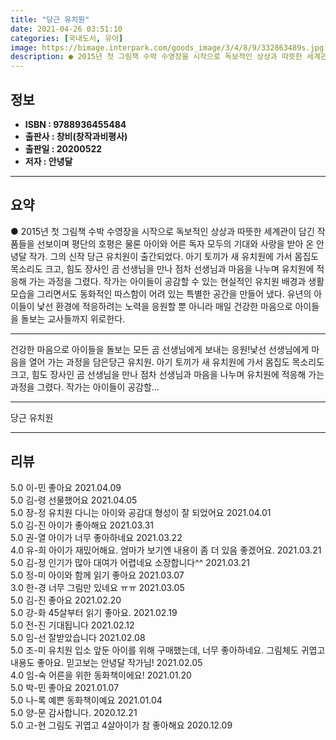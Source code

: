 ```yaml
---
title: "당근 유치원"
date: 2021-04-26 03:51:10
categories: [국내도서, 유아]
image: https://bimage.interpark.com/goods_image/3/4/8/9/332863489s.jpg
description: ● 2015년 첫 그림책 수박 수영장을 시작으로 독보적인 상상과 따뜻한 세계관이 담긴 작품들을 선보이며 평단의 호평은 물론 아이와 어른 독자 모두의 기대와 사랑을 받아 온 안녕달 작가. 그의 신작 당근 유치원이 출간되었다. 아기 토끼가 새 유치원에 가서 몸집도 목소리도 크고, 힘도 장
---
```


## **정보**

- **ISBN : 9788936455484**
- **출판사 : 창비(창작과비평사)**
- **출판일 : 20200522**
- **저자 : 안녕달**

------



## **요약**

●  2015년 첫 그림책 수박 수영장을 시작으로 독보적인 상상과 따뜻한 세계관이 담긴 작품들을 선보이며 평단의 호평은 물론 아이와 어른 독자 모두의 기대와 사랑을 받아 온 안녕달 작가. 그의 신작 당근 유치원이 출간되었다. 아기 토끼가 새 유치원에 가서 몸집도 목소리도 크고, 힘도 장사인 곰 선생님을 만나 점차 선생님과 마음을 나누며 유치원에 적응해 가는 과정을 그렸다. 작가는 아이들이 공감할 수 있는 현실적인 유치원 배경과 생활 모습을 그리면서도 동화적인 따스함이 어려 있는 특별한 공간을 만들어 냈다. 유년의 아이들이 낯선 환경에 적응하려는 노력을 응원할 뿐 아니라 매일 건강한 마음으로 아이들을 돌보는 교사들까지 위로한다.

------

건강한 마음으로 아이들을 돌보는
모든 곰 선생님에게 보내는 응원!낯선 선생님에게 마음을 열어 가는 과정을 담은당근 유치원. 아기 토끼가 새 유치원에 가서 몸집도 목소리도 크고, 힘도 장사인 곰 선생님을 만나 점차 선생님과 마음을 나누며 유치원에 적응해 가는 과정을 그렸다. 작가는 아이들이 공감할... 

------


당근 유치원 

------


## **리뷰** 

5.0 이-민 좋아요 2021.04.09 <br/>5.0 김-령 선물했어요 2021.04.05 <br/>5.0 장-정 유치원 다니는 아이와 공감대 형성이 잘 되었어요 2021.04.01 <br/>5.0 김-진 아이가 좋아해요 2021.03.31 <br/>5.0 권-열 아이가 너무 좋아하네요 2021.03.22 <br/>4.0 유-희 아이가 재밌어해요. 엄마가 보기엔 내용이 좀 더 있음 좋겠어요. 2021.03.21 <br/>5.0 김-정 인기가 많아 대여가 어렵네요 소장합니다^^ 2021.03.21 <br/>5.0 정-미 아이와 함께 읽기 좋아요 2021.03.07 <br/>3.0 한-경 너무 그림만 있네요 ㅠㅠ 2021.03.05 <br/>5.0 김-진 좋아요 2021.02.20 <br/>5.0 강-화 45살부터 읽기 좋아요. 2021.02.19 <br/>5.0 전-진 기대됩니다 2021.02.12 <br/>5.0 임-선 잘받았습니다 2021.02.08 <br/>5.0 조-미 유치원 입소 앞둔 아이를 위해 구매했는데, 너무 좋아하네요.
그림체도 귀엽고 내용도 좋아요.
믿고보는 안녕달 작가님! 2021.02.05 <br/>4.0 임-숙 어른을 위한 동화책이에요!  2021.01.20 <br/>5.0 박-민 좋아요 2021.01.07 <br/>5.0 나-록 예쁜 동화책이예요 2021.01.04 <br/>5.0 양-문 감사합니다. 2020.12.21 <br/>5.0 고-현 그림도 귀엽고 4살아이가 참 좋아해요 2020.12.09 <br/>